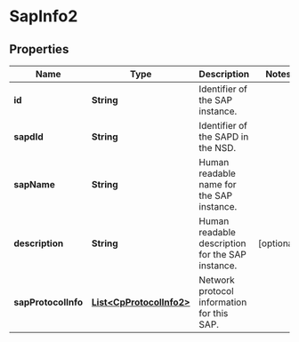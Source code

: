 
# SapInfo2

## Properties
Name | Type | Description | Notes
------------ | ------------- | ------------- | -------------
**id** | **String** | Identifier of the SAP instance.  | 
**sapdId** | **String** | Identifier of the SAPD in the NSD.  | 
**sapName** | **String** | Human readable name for the SAP instance.  | 
**description** | **String** | Human readable description for the SAP instance.  |  [optional]
**sapProtocolInfo** | [**List&lt;CpProtocolInfo2&gt;**](CpProtocolInfo2.md) | Network protocol information for this SAP.  | 



